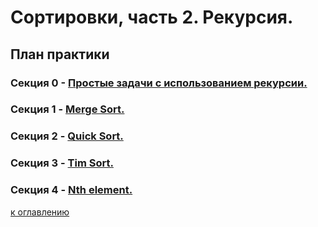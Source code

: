 ﻿# Сортировки, часть 2. Рекурсия.

## План практики

### Секция 0 - [Простые задачи с использованием рекурсии.](md/0.md)
### Секция 1 - [Merge Sort.](md/1.md)
### Секция 2 - [Quick Sort.](md/2.md)
### Секция 3 - [Tim Sort.](md/3.md)
### Секция 4 - [Nth element.](md/4.md)

[к оглавлению](../../TOC.md)
